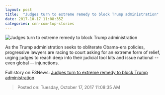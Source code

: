 ```yaml
---
layout: post
title:  "Judges turn to extreme remedy to block Trump administration"
date: 2017-10-17 11:08:35Z
categories: cnn-com-top-stories
---
```


![Judges turn to extreme remedy to block Trump administration](http://cdn.cnn.com/cnnnext/dam/assets/161107191036-03-donald-trump-1107-super-tease.jpg)

As the Trump administration seeks to obliterate Obama-era policies, progressive lawyers are racing to court asking for an extreme form of relief, urging judges to reach deep into their judicial tool kits and issue national -- even global -- injunctions.


Full story on F3News: [Judges turn to extreme remedy to block Trump administration](http://www.f3nws.com/n/dqgGyG)

> Posted on: Tuesday, October 17, 2017 11:08:35 AM

